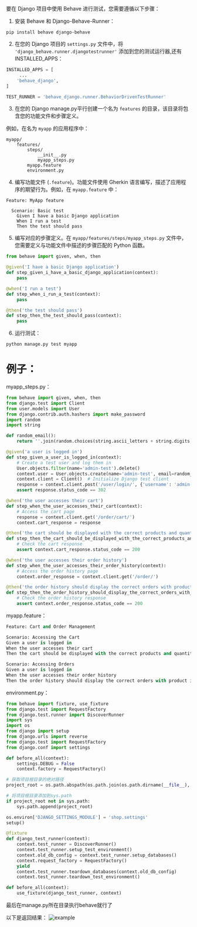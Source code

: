 要在 Django 项目中使用 Behave 进行测试，您需要遵循以下步骤：

1. 安装 Behave 和 Django-Behave-Runner：

```
pip install behave django-behave
```

2. 在您的 Django 项目的 `settings.py` 文件中，将 `'django_behave.runner.djangotestrunner'` 添加到您的测试运行器,还有INSTALLED_APPS：

```python
INSTALLED_APPS = [
     ...
    'behave_django',
]

TEST_RUNNER = 'behave_django.runner.BehaviorDrivenTestRunner'
```

3. 在您的 Django manage.py平行创建一个名为 `features` 的目录，该目录将包含您的功能文件和步骤定义。

例如，在名为 `myapp` 的应用程序中：

```
myapp/
    features/
        steps/
            __init__.py
            myapp_steps.py
        myapp.feature
        environment.py
```

4. 编写功能文件 (`.feature`)。功能文件使用 Gherkin 语言编写，描述了应用程序的期望行为。例如，在 `myapp.feature` 中：

```
Feature: MyApp feature

  Scenario: Basic test
    Given I have a basic Django application
    When I run a test
    Then the test should pass
```

5. 编写对应的步骤定义。在 `myapp/features/steps/myapp_steps.py` 文件中，您需要定义与功能文件中描述的步骤匹配的 Python 函数。

```python
from behave import given, when, then

@given('I have a basic Django application')
def step_given_i_have_a_basic_django_application(context):
    pass

@when('I run a test')
def step_when_i_run_a_test(context):
    pass

@then('the test should pass')
def step_then_the_test_should_pass(context):
    pass
```

6. 运行测试：

```
python manage.py test myapp
```

# 例子：
myapp_steps.py：
```python
from behave import given, when, then
from django.test import Client
from user.models import User
from django.contrib.auth.hashers import make_password
import random
import string

def random_email():
    return ''.join(random.choices(string.ascii_letters + string.digits, k=10)) + "@example.com"

@given('a user is logged in')
def step_given_a_user_is_logged_in(context):
    # Create a test user and log them in
    User.objects.filter(name='admin-test').delete()
    context.user = User.objects.create(name='admin-test', email=random_email(), password=make_password('123456'))
    context.client = Client()  # Initialize Django test client
    response = context.client.post('/user/login/', {'username': 'admin-test', 'password': '123456'})
    assert response.status_code == 302

@when('the user accesses their cart')
def step_when_the_user_accesses_their_cart(context):
    # Access the cart page
    response = context.client.get('/order/cart/')
    context.cart_response = response

@then('the cart should be displayed with the correct products and quantities')
def step_then_the_cart_should_be_displayed_with_the_correct_products_and_quantities(context):
    # Check the cart response
    assert context.cart_response.status_code == 200

@when('the user accesses their order history')
def step_when_the_user_accesses_their_order_history(context):
    # Access the order history page
    context.order_response = context.client.get('/order/')

@then('the order history should display the correct orders with product information')
def step_then_the_order_history_should_display_the_correct_orders_with_product_information(context):
    # Check the order history response
    assert context.order_response.status_code == 200

```
myapp.feature：
```python
Feature: Cart and Order Management

Scenario: Accessing the Cart
Given a user is logged in
When the user accesses their cart
Then the cart should be displayed with the correct products and quantities

Scenario: Accessing Orders
Given a user is logged in
When the user accesses their order history
Then the order history should display the correct orders with product information
```

environment.py：
```python
from behave import fixture, use_fixture
from django.test import RequestFactory
from django.test.runner import DiscoverRunner
import sys
import os
from django import setup
from django.urls import reverse
from django.test import RequestFactory
from django.conf import settings

def before_all(context):
    settings.DEBUG = False
    context.factory = RequestFactory()

# 获取项目根目录的绝对路径
project_root = os.path.abspath(os.path.join(os.path.dirname(__file__), '..', '..'))

# 将项目根目录添加到sys.path
if project_root not in sys.path:
    sys.path.append(project_root)

os.environ['DJANGO_SETTINGS_MODULE'] = 'shop.settings'
setup()

@fixture
def django_test_runner(context):
    context.test_runner = DiscoverRunner()
    context.test_runner.setup_test_environment()
    context.old_db_config = context.test_runner.setup_databases()
    context.request_factory = RequestFactory()
    yield
    context.test_runner.teardown_databases(context.old_db_config)
    context.test_runner.teardown_test_environment()

def before_all(context):
    use_fixture(django_test_runner, context)
```

最后在manage.py所在目录执行behave就行了

以下是返回结果：
![example]([https://raw.githubusercontent.com/用户名/my-repo/master/example.png](https://github.com/wangleiz166/studyInAberdeen/blob/main/%E5%BE%AE%E4%BF%A1%E6%88%AA%E5%9B%BE_20230505125939.png))



